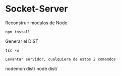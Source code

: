 # Socket-Server

Reconstruir modulos de Node
```
npm install

```

Generar el DIST
```
tsc -w

Levantar servidor, cualquiera de estos 2 comandos   

```
nodemon dist/
node dist/
